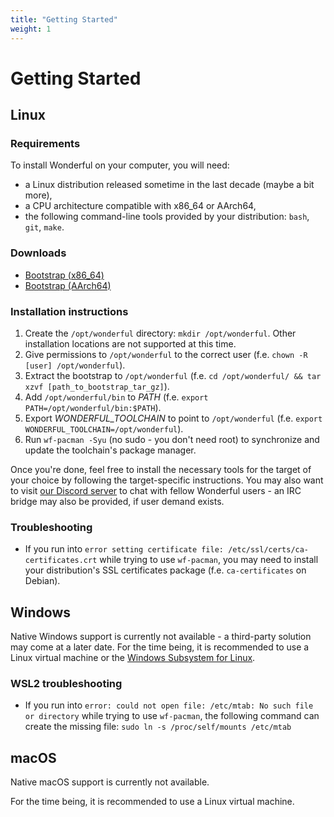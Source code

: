 ```yaml
---
title: "Getting Started"
weight: 1
---
```


# Getting Started

## Linux

### Requirements

To install Wonderful on your computer, you will need:

* a Linux distribution released sometime in the last decade (maybe a bit more),
* a CPU architecture compatible with x86_64 or AArch64,
* the following command-line tools provided by your distribution: `bash`, `git`, `make`.

### Downloads

 * [Bootstrap (x86_64)](/bootstrap/wf-bootstrap-x86_64.tar.gz)
 * [Bootstrap (AArch64)](/bootstrap/wf-bootstrap-aarch64.tar.gz)

### Installation instructions

1. Create the `/opt/wonderful` directory: `mkdir /opt/wonderful`. Other installation locations are not supported at this time.
2. Give permissions to `/opt/wonderful` to the correct user (f.e. `chown -R [user] /opt/wonderful`).
3. Extract the bootstrap to `/opt/wonderful` (f.e. `cd /opt/wonderful/ && tar xzvf [path_to_bootstrap_tar_gz]`).
4. Add `/opt/wonderful/bin` to *PATH* (f.e. `export PATH=/opt/wonderful/bin:$PATH`).
5. Export *WONDERFUL_TOOLCHAIN* to point to `/opt/wonderful` (f.e. `export WONDERFUL_TOOLCHAIN=/opt/wonderful`).
6. Run `wf-pacman -Syu` (no sudo - you don't need root) to synchronize and update the toolchain's package manager.

Once you're done, feel free to install the necessary tools for the target of your choice by following the target-specific instructions.
You may also want to visit [our Discord server](https://discord.gg/CR7MCZNurp) to chat with fellow Wonderful users - an IRC bridge may also be provided, if user demand exists.

<!--    * [Bootstrap (ARMv6)](/bootstrap/wf-bootstrap-arm32v6.tar.gz) -->

### Troubleshooting

* If you run into `error setting certificate file: /etc/ssl/certs/ca-certificates.crt` while trying to use `wf-pacman`, you may need to install your distribution's SSL certificates package (f.e. `ca-certificates` on Debian).

## Windows

Native Windows support is currently not available - a third-party solution may come at a later date. For the time being, it is recommended to use a Linux virtual machine or the [Windows Subsystem for Linux](https://learn.microsoft.com/en-us/windows/wsl/install).

### WSL2 troubleshooting

* If you run into `error: could not open file: /etc/mtab: No such file or directory` while trying to use `wf-pacman`, the following command can create the missing file: `sudo ln -s /proc/self/mounts /etc/mtab`

## macOS

Native macOS support is currently not available.

For the time being, it is recommended to use a Linux virtual machine.
